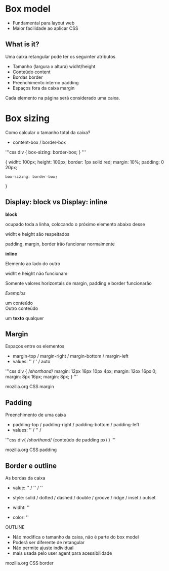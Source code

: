  # Box model

- Fundamental para layout web
- Maior facilidade ao aplicar CSS

## What is it?

Uma caixa retangular pode ter os seguinter atributos

- Tamanho (largura x altura)   widht/height
- Conteúdo                     content
- Bordas                       border
- Preenchimento interno        padding
- Espaços fora da caixa        margin

Cada elemento na página será considerado uma caixa.




# Box sizing

Como calcular o tamanho total da caixa?

- content-box / border-box

'''css
div {
    box-sizing: border-box;
}
'''

<div> {
    widht: 100px;
    height: 100px;
    border: 1px solid red;
    margin: 10%;
    padding: 0 20px;

    box-sizing: border-box;
}
</div>




## Display: block vs Display: inline

**block**

ocupado toda a linha, colocando o próximo elemento abaixo desse

widht e height são respeitados

padding, margin, border irão funcionar normalmente

**inline**

Elemento ao lado do outro

widht e height não funcionam

Somente valores horizontais de margin, padding e border funcionarão

*Exemplos*
<!-- block: '<p> <div> <section>, todos os heading '<h1><h2>...'
inline: '<a> <strong> <span> <em> g-->

<div>um conteúdo</div> Outro conteúdo

<p>um <strong>texto</strong> qualquer </p>

## Margin

Espaços entre os elementos

- margin-top / margin-right / margin-bottom / margin-left
- values: '<lenght>' / '<percentage> / auto

'''css
div {
    /*shorthand*/
    margin: 12px 16px 10px 4px;
    margin: 12ox 16px 0;
    margin: 8px 16px;
    margin: 8px;
}
'''

<!-- margin collapsing (top junta com bottom) -->

mozilla.org CSS margin

## Padding

Preenchimento de uma caixa

- padding-top / padding-right / padding-bottom / padding-left
- values: '<lenght>' / '<percentage>' /

'''css
div{
    /*shorthand*/
    (conteúdo de padding px)
}
'''

<!-- Padding poderá causar diferença na largura -->

mozilla.org CSS padding

## Border e outline

As bordas da caixa

- value: '<border-style>' / '<border-widht>' / '<border-color>'

- style: solid / dotted / dashed / double / groove / ridge / inset / outset
- widht: '<lenght>'
- color: '<color>'

OUTLINE

- Não modifica o tamanho da caixa, não é parte do box model
- Poderá ser diferente de retangular
- Não permite ajuste individual
- mais usada pelo user agent para acessibilidade

mozilla.org CSS border